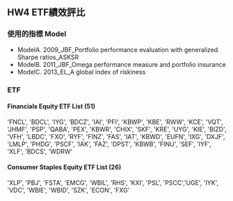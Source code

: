 ## HW4 ETF績效評比

### 使用的指標 Model
* ModelA. 2009_JBF_Portfolio performance evaluation with generalized Sharpe ratios_ASKSR
* ModelB. 2011_JBF_Omega performance measure and portfolio insurance
* ModelC. 2013_EL_A global index of riskiness

### ETF

#### Financials Equity ETF List (51)
'FNCL', 'BDCL', 'IYG', 'BDCZ', 'IAI', 'PFI', 'KBWP', 'KBE', 'RWW',
'KCE', 'VQT', 'JHMF', 'PSP', 'QABA', 'PEX', 'KBWR', 'CHIX', 'SKF',
'KRE', 'UYG', 'KIE', 'BIZD', 'VFH', 'LBDC', 'FXO', 'RYF', 'FINZ', 'FAS',
'IAT', 'KBWD', 'EUFN', 'IXG', 'DXJF', 'LMLP', 'PHDG', 'PSCF', 'IAK',
'FAZ', 'DPST', 'KBWB', 'FINU', 'SEF', 'IYF', 'XLF', 'BDCS', 'WDRW'

#### Consumer Staples Equity ETF List (26)
'XLP', 'PBJ', 'FSTA', 'EMCG', 'WBIL', 'RHS', 'KXI', 'PSL', 
'PSCC','UGE', 'IYK', 'VDC', 'WBIE', 'WBID', 'SZK', 'ECON', 'FXG'
